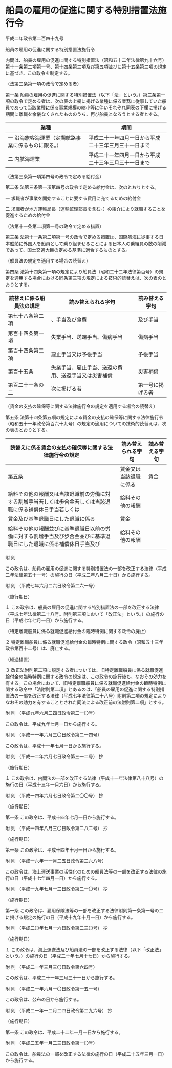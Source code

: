 # 船員の雇用の促進に関する特別措置法施行令

平成二年政令第二百四十九号

船員の雇用の促進に関する特別措置法施行令

内閣は、船員の雇用の促進に関する特別措置法（昭和五十二年法律第九十六号）第十一条第二項第一号、第十四条第三項及び第五項並びに第十五条第三項の規定に基づき、この政令を制定する。

（法第三条第一項の政令で定める者）

第一条 船員の雇用の促進に関する特別措置法（以下「法」という。）第三条第一項の政令で定める者は、次の表の上欄に掲げる業種に係る業務に従事していた船員であって当該業種に係る事業規模の縮小等に伴いそれぞれ同表の下欄に掲げる期間に離職を余儀なくされたもののうち、再び船員となろうとする者とする。

業種 | 期間  
---|---  
一 沿海旅客海運業（定期航路事業に係るものに限る。） | 平成二十一年四月一日から平成二十三年三月三十一日まで  
二 内航海運業 | 平成二十一年四月一日から平成二十三年三月三十一日まで  
  
（法第三条第一項第四号の政令で定める給付金）

第二条 法第三条第一項第四号の政令で定める給付金は、次のとおりとする。

一 求職者が事業を開始することに要する費用に充てるための給付金

二 求職者が地方運輸局長（運輸監理部長を含む。）の紹介により就職することを促進するための給付金

（法第十一条第二項第一号の政令で定める措置）

第三条 法第十一条第二項第一号の政令で定める措置は、国際航海に従事する日本船舶に外国人を船員として乗り組ませることによる日本人の乗組員の数の削減であって、国土交通大臣の定める基準に適合するものとする。

（船員法の規定を適用する場合の読替え）

第四条 法第十四条第一項の規定により船員法（昭和二十二年法律第百号）の規定を適用する場合における同条第三項の規定による技術的読替えは、次の表のとおりとする。

読替えに係る船員法の規定 | 読み替えられる字句 | 読み替える字句  
---|---|---  
第七十八条第二項 | 、手当及び食費 | 及び手当  
第百十四条第一項 | 失業手当、送還手当、傷病手当 | 傷病手当  
第百十四条第二項 | 雇止手当又は予後手当 | 予後手当  
第百十五条 | 失業手当、雇止手当、送還の費用、送還手当又は災害補償 | 災害補償  
第百二十一条の二 | 次に掲げる者 | 第一号に掲げる者  
  
（賃金の支払の確保等に関する法律施行令の規定を適用する場合の読替え）

第五条 法第十四条第五項の規定による賃金の支払の確保等に関する法律施行令（昭和五十一年政令第百六十九号）の規定の適用についての技術的読替えは、次の表のとおりとする。

読替えに係る賃金の支払の確保等に関する法律施行令の規定 | 読み替えられる字句 | 読み替える字句  
---|---|---  
第五条 | 賃金又は当該退職に係る | 賃金  
給料その他の報酬又は当該退職前の労働に対する割増手当若しくは歩合金若しくは当該退職に係る補償休日手当若しくは | 給料その他の報酬  
賃金及び基準退職日にした退職に係る | 賃金  
給料その他の報酬並びに基準退職日以前の労働に対する割増手当及び歩合金並びに基準退職日にした退職に係る補償休日手当及び | 給料その他の報酬  
  
附 則

この政令は、船員の雇用の促進に関する特別措置法の一部を改正する法律（平成二年法律第五十一号）の施行の日（平成二年八月二十日）から施行する。

附 則 （平成七年六月二六日政令第二六一号）

（施行期日）

１ この政令は、船員の雇用の促進に関する特別措置法の一部を改正する法律（平成七年法律第二十八号。附則第三項において「改正法」という。）の施行の日（平成七年七月一日）から施行する。

（特定離職船員に係る就職促進給付金の臨時特例に関する政令の廃止）

２ 特定離職船員に係る就職促進給付金の臨時特例に関する政令（昭和五十三年政令第百十二号）は、廃止する。

（経過措置）

３ 改正法附則第二項に規定する者については、旧特定離職船員に係る就職促進給付金の臨時特例に関する政令の規定は、この政令の施行後も、なおその効力を有する。この場合において、旧特定離職船員に係る就職促進給付金の臨時特例に関する政令中「法附則第二項」とあるのは、「船員の雇用の促進に関する特別措置法の一部を改正する法律（平成七年法律第二十八号）附則第二項の規定によりなおその効力を有することとされた同法による改正前の法附則第二項」とする。

附 則 （平成九年六月二四日政令第二一〇号）

この政令は、平成九年七月一日から施行する。

附 則 （平成一一年六月三〇日政令第二一四号）

この政令は、平成十一年七月一日から施行する。

附 則 （平成一二年六月七日政令第三一二号） 抄

（施行期日）

１ この政令は、内閣法の一部を改正する法律（平成十一年法律第八十八号）の施行の日（平成十三年一月六日）から施行する。

附 則 （平成一四年六月七日政令第二〇〇号） 抄

（施行期日）

第一条 この政令は、平成十四年七月一日から施行する。

附 則 （平成一四年八月三〇日政令第二八二号） 抄

（施行期日）

第一条 この政令は、平成十四年十月一日から施行する。

附 則 （平成一六年一一月二五日政令第三六八号）

この政令は、海上運送事業の活性化のための船員法等の一部を改正する法律の施行の日（平成十七年四月一日）から施行する。

附 則 （平成一九年七月一三日政令第二一〇号） 抄

（施行期日）

第一条 この政令は、雇用保険法等の一部を改正する法律附則第一条第一号の二に掲げる規定の施行の日（平成十九年十月一日）から施行する。

附 則 （平成二〇年七月一六日政令第二三〇号） 抄

（施行期日）

１ この政令は、海上運送法及び船員法の一部を改正する法律（以下「改正法」という。）の施行の日（平成二十年七月十七日）から施行する。

附 則 （平成二一年三月三〇日政令第六四号）

この政令は、平成二十一年三月三十一日から施行する。

附 則 （平成二一年六月一〇日政令第一五一号）

この政令は、公布の日から施行する。

附 則 （平成二一年一二月二四日政令第二九六号） 抄

（施行期日）

第一条 この政令は、平成二十二年一月一日から施行する。

附 則 （平成二五年一月二三日政令第一〇号）

この政令は、船員法の一部を改正する法律の施行の日（平成二十五年三月一日）から施行する。
